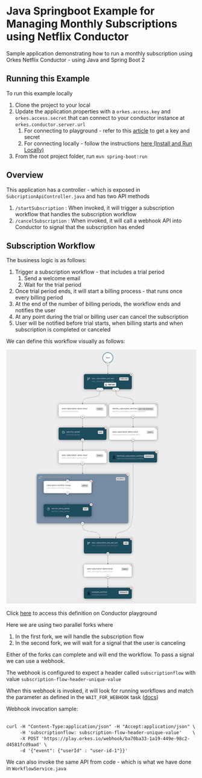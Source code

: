# Java Springboot Example for Managing Monthly Subscriptions using Netflix Conductor

Sample application demonstrating how to run a monthly subscription using Orkes Netflix Conductor - using Java and Spring Boot 2


## Running this Example

To run this example locally

1. Clone the project to your local
2. Update the application.properties with a `orkes.access.key` and `orkes.access.secret` that can connect to your conductor instance at `orkes.conductor.server.url`
   1. For connecting to playground - refer to this [article](https://orkes.io/content/how-to-videos/access-key-and-secret) to get a key and secret
   2. For connecting locally - follow the instructions [here (Install and Run Locally)](https://orkes.io/content/get-orkes-conductor)
3. From the root project folder, run `mvn spring-boot:run`


## Overview

This application has a controller - which is exposed in `SubcriptionApiController.java` and has two API methods

1. `/startSubscription` : When invoked, it will trigger a subscription workflow that handles the subscription workflow
2. `/cancelSubscription` : When invoked, it will call a webhook API into Conductor to signal that the subscription has ended

## Subscription Workflow

The business logic is as follows:

1. Trigger a subscription workflow - that includes a trial period
   1. Send a welcome email
   2. Wait for the trial period
2. Once trial period ends, it will start a billing process - that runs once every billing period
3. At the end of the number of billing periods, the workflow ends and notifies the user
4. At any point during the trial or billing user can cancel the subscription
5. User will be notified before trial starts, when billing starts and when subscription is completed or canceled

We can define this workflow visually as follows: 

![Workflow Diagram](./workflow-diagram.png)

Click [here](https://play.orkes.io/workflowDef/monthly_subscription_workflow_with_trial) to access this definition on Conductor playground

Here we are using two parallel forks where

1. In the first fork, we will handle the subscription flow
2. In the second fork, we will wait for a signal that the user is canceling

Either of the forks can complete and will end the workflow. To pass a signal we can use a webhook.

The webhook is configured to expect a header called `subscriptionflow` with value `subscription-flow-header-unique-value`

When this webhook is invoked, it will look for running workflows and match the parameter as defined in the 
`WAIT_FOR_WEBHOOK` task ([docs](https://orkes.io/content/reference-docs/system-tasks/wait-for-webhook))

Webhook invocation sample:

```shell

curl -H "Content-Type:application/json" -H "Accept:application/json" \
     -H 'subscriptionflow: subscription-flow-header-unique-value'    \
     -X POST 'https://play.orkes.io/webhook/ba70ba33-1a19-449e-98c2-d4581fcd9aad' \
     -d '{"event": {"userId" : "user-id-1"}}'

```

We can also invoke the same API from code - which is what we have done in `WorkflowService.java`

